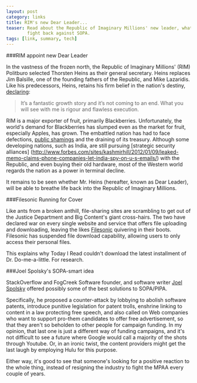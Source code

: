 ```yaml
---
layout: post
category: links
title: RIM's new Dear Leader...
teaser: Read about the Republic of Imaginary Millions' new leader, what Filesonic and the French Army have in common, and how we can 
        fight back against SOPA.
tags: [link, summary, tech]
---
```


###RIM appoint new Dear Leader

In the vastness of the frozen north, the Republic of Imaginary Millions' (RIM) Politburo selected Thorsten Heins as their general secretary.
Heins replaces Jim Balsille, one of the founding fathers of the Republic, and Mike Lazaridis. Like his predecessors, Heins, retains his 
firm belief in the nation's destiny, [declaring](http://www.theglobeandmail.com/globe-investor/at-research-in-motion-a-new-ceo-vows-to-silence-the-doomsayers/article2310968/):

> It’s a fantastic growth story and it’s not coming to an end. What you will see with me is rigour and flawless execution.

RIM is a major exporter of fruit, primarily Blackberries. Unfortunately, the world's demand for Blackberries has slumped even as
the market for fruit, especially Apples, has grown. The embattled nation has had to face defections, [public shamings](http://www.bgr.com/2011/06/30/open-letter-to-blackberry-bosses-senior-rim-exec-tells-all-as-company-crumbles-around-him/)
and the draining of its treasury. Although some developing nations, such as India, are still pursuing [strategic security alliances] (http://www.forbes.com/sites/kashmirhill/2012/01/09/leaked-memo-claims-phone-companies-let-india-spy-on-u-s-emails/)
with the Republic, and even buying their old hardware, most of the Western world regards the nation as a power in terminal decline. 

It remains to be seen whether Mr. Heins (hereafter, known as Dear Leader), will be able to breathe life back into the Republic of 
Imaginary Millions.

###Filesonic Running for Cover

Like ants from a broken anthill, file-sharing sites are scrambling to get out of the Justice Department and Big Content's giant cross-hairs.
The two have declared war on every single website and service that offers file uploading and downloading, leaving the likes [Filesonic](http://torrentfreak.com/filesonic-kills-file-sharing-after-megaupload-arrests-120122/)
quivering in their boots. Filesonic has suspended file download capability, allowing users to only access their personal files.

This explains why Today I Read couldn't download the latest installment of Dr. Do-me-a-little. For research. 


###Joel Spolsky's SOPA-smart idea

StackOverflow and FogCreek Software founder, and software writer [Joel Spolsky](https://plus.google.com/u/0/117114202722218150209/posts/4GgaRiSyaTf)
offered possibly some of the best solutions to SOPA/PIPA.

Specifically, he proposed a counter-attack by lobbying to abolish software patents, introduce punitive legislation for patent trolls,
enshrine linking to content in a law protecting free speech, and also called on Web companies who want to support pro-them candidates
to offer free advertisement, so that they aren't so beholden to other people for campaign funding. In my opinion, that last one is
just a different way of funding campaigns, and it's not difficult to see a future where Google would call a majority of the shots through
Youtube. Or, in an ironic twist, the content providers might get the last laugh by employing Hulu for this purpose.

Either way, it's good to see that someone's looking for a positive reaction to the whole thing, instead of resigning the industry to
fight the MPAA every couple of years.
